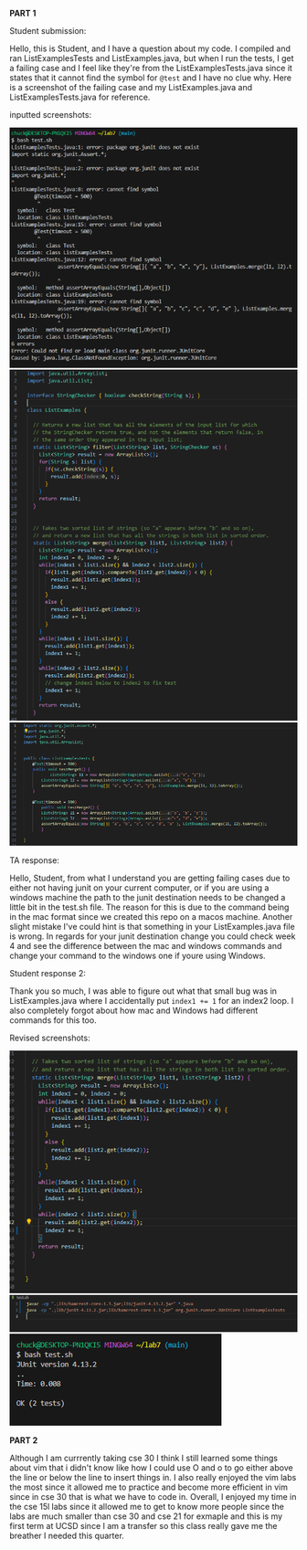 **PART 1**

Student submission:


Hello, this is Student, and I have a question about my code. I compiled and ran ListExamplesTests and ListExamples.java, but when I run the tests, I get a failing case and I feel like they're from the ListExamplesTests.java since it states that it cannot find the symbol for `@test` and I have no clue why. Here is a screenshot of the failing case and my ListExamples.java and ListExamplesTests.java for reference.


inputted screenshots:

![insert](lab5p1.png)
![insert](lab5p2.png)
![insert](lab5p3.png)

TA response:


Hello, Student, from what I understand you are getting failing cases due to either not having junit on your current computer, or if you are using a windows machine the path to the junit destination needs to be changed a little bit in the test.sh file. The reason for this is due to the command being in the mac format since we created this repo on a macos machine. Another slight mistake I've could hint is that something in your ListExamples.java file is wrong. In regards for your junit destination change you could check week 4 and see the difference between the mac and windows commands and change your command to the windows one if youre using Windows.



Student response 2:

Thank you so much, I was able to figure out what that small bug was in ListExamples.java where I accidentally put `index1 += 1` for an index2 loop. I also completely forgot about how mac and Windows had different commands for this too.


Revised screenshots:

![insert](lab5revisedp1.png)
![insert](lab5revisedp2.png)
![insert](lab5revisedp3.png)


**PART 2**

Although I am currrently taking cse 30 I think I still learned some things about vim that i didn't know like how I could use O and o to go either above the line or below the line to insert things in. I also really enjoyed the vim labs the most since it allowed me to practice and become more efficient in vim since in cse 30 that is what we have to code in. Overall, I enjoyed my time in the cse 15l labs since it allowed me to get to know more people since the labs are much smaller than cse 30 and cse 21 for exmaple and this is my first term at UCSD since I am a transfer so this class really gave me the breather I needed this quarter. 
